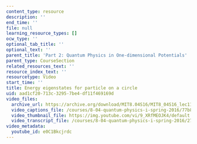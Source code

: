 ```yaml
---
content_type: resource
description: ''
end_time: ''
file: null
learning_resource_types: []
ocw_type: ''
optional_tab_title: ''
optional_text: ''
parent_title: 'Part 2: Quantum Physics in One-dimensional Potentials'
parent_type: CourseSection
related_resources_text: ''
resource_index_text: ''
resourcetype: Video
start_time: ''
title: Energy eigenstates for particle on a circle
uid: aad1cf20-713c-3295-7be4-df11f469169d
video_files:
  archive_url: https://archive.org/download/MIT8.04S16/MIT8_04S16_lec11_s1_300k.mp4
  video_captions_file: /courses/8-04-quantum-physics-i-spring-2016/77b82f6c163d55d9a96131bf29980cc4_e0C1Bkcjrdc.vtt
  video_thumbnail_file: https://img.youtube.com/vi/9_XRfMEOJK4/default.jpg
  video_transcript_file: /courses/8-04-quantum-physics-i-spring-2016/27a501dbee96792c3f606f9694cf25cc_e0C1Bkcjrdc.pdf
video_metadata:
  youtube_id: e0C1Bkcjrdc
---
```

